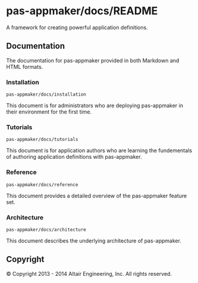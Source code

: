 # pas-appmaker/docs/README

A framework for creating powerful application definitions.

## Documentation

The documentation for pas-appmaker provided in both Markdown and HTML formats.

### Installation

    pas-appmaker/docs/installation
    
This document is for administrators who are deploying pas-appmaker in their environment for the first time.

### Tutorials

    pas-appmaker/docs/tutorials

This document is for application authors who are learning the fundementals of authoring application definitions with pas-appmaker.

### Reference

    pas-appmaker/docs/reference

This document provides a detailed overview of the pas-appmaker feature set.

### Architecture

    pas-appmaker/docs/architecture

This document describes the underlying architecture of pas-appmaker.

## Copyright

© Copyright 2013 - 2014 Altair Engineering, Inc. All rights reserved.
